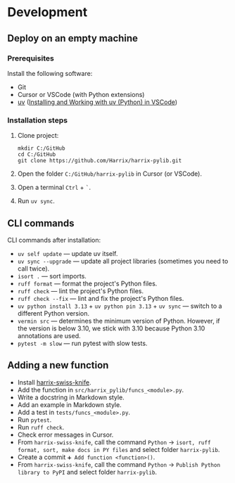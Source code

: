 # Development

## Deploy on an empty machine

### Prerequisites

Install the following software:

- Git
- Cursor or VSCode (with Python extensions)
- [uv](https://docs.astral.sh/uv/) ([Installing and Working with uv (Python) in VSCode](https://github.com/Harrix/harrix.dev-articles-2025-en/blob/main/uv-vscode-python/uv-vscode-python.md))

### Installation steps

1. Clone project:

   ```shell
   mkdir C:/GitHub
   cd C:/GitHub
   git clone https://github.com/Harrix/harrix-pylib.git
   ```

2. Open the folder `C:/GitHub/harrix-pylib` in Cursor (or VSCode).

3. Open a terminal `Ctrl` + `` ` ``.

4. Run `uv sync`.

## CLI commands

CLI commands after installation:

- `uv self update` — update uv itself.
- `uv sync --upgrade` — update all project libraries (sometimes you need to call twice).
- `isort .` — sort imports.
- `ruff format` — format the project's Python files.
- `ruff check` — lint the project's Python files.
- `ruff check --fix` — lint and fix the project's Python files.
- `uv python install 3.13` + `uv python pin 3.13` + `uv sync` — switch to a different Python version.
- `vermin src` — determines the minimum version of Python. However, if the version is below 3.10, we stick with 3.10 because Python 3.10 annotations are used.
- `pytest -m slow` — run pytest with slow tests.

## Adding a new function

- Install [harrix-swiss-knife](https://github.com/Harrix/harrix-swiss-knife).
- Add the function in `src/harrix_pylib/funcs_<module>.py`.
- Write a docstring in Markdown style.
- Add an example in Markdown style.
- Add a test in `tests/funcs_<module>.py`.
- Run `pytest`.
- Run `ruff check`.
- Check error messages in Cursor.
- From `harrix-swiss-knife`, call the command `Python` → `isort, ruff format, sort, make docs in PY files` and select folder `harrix-pylib`.
- Create a commit `➕ Add function <function>()`.
- From `harrix-swiss-knife`, call the command `Python` → `Publish Python library to PyPI`
  and select folder `harrix-pylib`.
